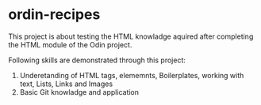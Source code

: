 # ordin-recipes
This project is about testing the HTML knowladge aquired after completing the HTML module of the Odin project.

Following skills are demonstrated through this project:
1. Underetanding of HTML tags, elememnts, Boilerplates, working with text, Lists, Links and Images
2. Basic Git knowladge and application